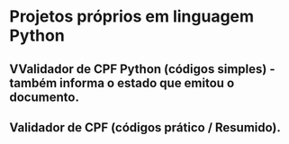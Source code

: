 # Projetos próprios em linguagem Python

## VValidador de CPF Python (códigos simples) - também informa o estado que emitou o documento.
## Validador de CPF (códigos prático / Resumido).
